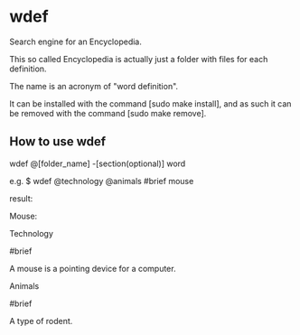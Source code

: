 # wdef

Search engine for an Encyclopedia.

This so called Encyclopedia is actually just a folder with files for each definition.

The name is an acronym of "word definition".

It can be installed with the command [sudo make install], and as such it can be removed with the command
[sudo make remove].

## How to use wdef

wdef @\[folder_name] -\[section(optional)] word

e.g.
\$ wdef @technology @animals #brief mouse

result:

Mouse:

Technology

\#brief

A mouse is a pointing device for a computer.

Animals

\#brief

A type of rodent.
